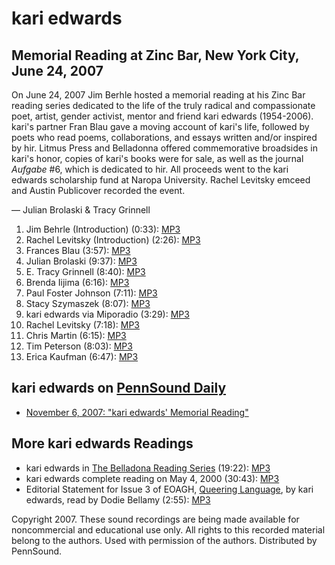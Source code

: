 kari edwards
============

Memorial Reading at Zinc Bar, New York City, June 24, 2007
----------------------------------------------------------

On June 24, 2007 Jim Berhle hosted a memorial reading at his Zinc Bar reading series dedicated to the life of the truly
radical and compassionate poet, artist, gender activist, mentor and friend kari edwards (1954-2006). kari's partner Fran Blau
gave a moving account of kari's life, followed by poets who read poems, collaborations, and essays written and/or inspired by
hir. Litmus Press and Belladonna offered commemorative broadsides in kari's honor, copies of kari's books were for sale, as
well as the journal *Aufgabe* \#6, which is dedicated to hir. All proceeds went to the kari edwards scholarship fund at
Naropa University. Rachel Levitsky emceed and Austin Publicover recorded the event.

— Julian Brolaski & Tracy Grinnell

1.  Jim Behrle (Introduction) (0:33): [MP3](http://media.sas.upenn.edu/pennsound/groups/Kari-Edwards/Behrle-Jim_01_Intro_Kari-Edwards-Memorial_NY_6-24-07.mp3)
2.  Rachel Levitsky (Introduction) (2:26): [MP3](http://media.sas.upenn.edu/pennsound/groups/Kari-Edwards/Levitsky-Rachel_02_Intro_Kari-Edwards-Memorial_NY_6-24-07.mp3)
3.  Frances Blau (3:57): [MP3](http://media.sas.upenn.edu/pennsound/groups/Kari-Edwards/Blau-Frances_03_Kari-Edwards-Memorial_NY_6-24-07.mp3)
4.  Julian Brolaski (9:37): [MP3](http://media.sas.upenn.edu/pennsound/groups/Kari-Edwards/Brolaski-Julian_04_Kari-Edwards-Memorial_NY_6-24-07.mp3)
5.  E. Tracy Grinnell (8:40): [MP3](http://media.sas.upenn.edu/pennsound/groups/Kari-Edwards/Grinnell-E-Tracy_05_Kari-Edwards-Memorial_NY_6-24-07.mp3)
6.  Brenda Iijima (6:16): [MP3](http://media.sas.upenn.edu/pennsound/groups/Kari-Edwards/Iijima-Brenda_06_Kari-Edwards-Memorial_NY_6-24-07.mp3)
7.  Paul Foster Johnson (7:11): [MP3](http://media.sas.upenn.edu/pennsound/groups/Kari-Edwards/Johnson-Paul%20Foster_07_Kari-Edwards-Memorial_NY_6-24-07.mp3)
8.  Stacy Szymaszek (8:07): [MP3](http://media.sas.upenn.edu/pennsound/groups/Kari-Edwards/Szymaszek-Stacy_08_Kari-Edwards-Memorial_NY_6-24-07.mp3)
9.  kari edwards via Miporadio (3:29): [MP3](http://media.sas.upenn.edu/pennsound/groups/Kari-Edwards/Edwards-via-Miporadio_09_Kari-Edwards-Memorial_NY_6-24-07.mp3)
10. Rachel Levitsky (7:18): [MP3](http://media.sas.upenn.edu/pennsound/groups/Kari-Edwards/Levitsky-Rachel_10_Kari-Edwards-Memorial_NY_6-24-07.mp3)
11. Chris Martin (6:15): [MP3](http://media.sas.upenn.edu/pennsound/groups/Kari-Edwards/Martin-Chris_11_Kari-Edwards-Memorial_NY_6-24-07.mp3)
12. Tim Peterson (8:03): [MP3](http://media.sas.upenn.edu/pennsound/groups/Kari-Edwards/Peterson-Tim_12_Kari-Edwards-Memorial_NY_6-24-07.mp3)
13. Erica Kaufman (6:47): [MP3](http://media.sas.upenn.edu/pennsound/groups/Kari-Edwards/Kaufman-Erica_13_Kari-Edwards-Memorial_NY_6-24-07.mp3)

kari edwards on [PennSound Daily](http://writing.upenn.edu/pennsound/daily)
---------------------------------------------------------------------------

-   [November 6, 2007: "kari edwards' Memorial Reading"](http://writing.upenn.edu/pennsound/daily/200711.php#6_11:49)

More kari edwards Readings
--------------------------

-   kari edwards in [The Belladona Reading Series](http://writing.upenn.edu/pennsound/x/Belladonna.php) (19:22): [MP3](http://media.sas.upenn.edu/pennsound/authors/Edwards/Edwards-Kari_Belladonna_4-26-02.mp3)
-   kari edwards complete reading on May 4, 2000 (30:43): [MP3](http://media.sas.upenn.edu/pennsound/authors/Edwards/Edwards-Kari_Hacker-Marilyn_5-4-00.mp3)
-   Editorial Statement for Issue 3 of EOAGH, [Queering Language](http://writing.upenn.edu/pennsound/x/Queering-Language.html), by kari edwards, read by Dodie Bellamy (2:55): [MP3](http://media.sas.upenn.edu/pennsound/groups/Queering-Language/Philadelphia-2007/Bellamy-Dodie_26_Queering-Language_Philly_2007.mp3)

Copyright 2007. These sound recordings are being made available for noncommercial and educational use only. All rights to this
recorded material belong to the authors. Used with permission of the authors. Distributed by PennSound.
